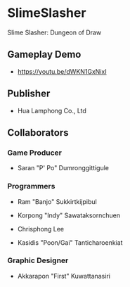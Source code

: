# SlimeSlasher
Slime Slasher: Dungeon of Draw

## Gameplay Demo

* https://youtu.be/dWKN1GxNixI

## Publisher

* Hua Lamphong Co., Ltd

## Collaborators

### Game Producer

* Saran "P' Po" Dumronggittigule

### Programmers

* Ram "Banjo" Sukkirtkijpibul

* Korpong "Indy" Sawataksornchuen

* Chrisphong Lee

* Kasidis "Poon/Gai" Tanticharoenkiat

### Graphic Designer

* Akkarapon "First" Kuwattanasiri

